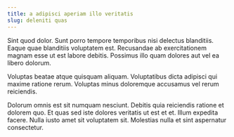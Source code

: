 ```yaml
---
title: a adipisci aperiam illo veritatis
slug: deleniti quas
---
```


Sint quod dolor. Sunt porro tempore temporibus nisi delectus blanditiis. Eaque quae blanditiis voluptatem est. Recusandae ab exercitationem magnam esse ut est labore debitis. Possimus illo quam dolores aut vel ea libero dolorum.

Voluptas beatae atque quisquam aliquam. Voluptatibus dicta adipisci qui maxime ratione rerum. Voluptas minus doloremque accusamus vel rerum reiciendis.

Dolorum omnis est sit numquam nesciunt. Debitis quia reiciendis ratione et dolorem quo. Et quas sed iste dolores veritatis ut est et et. Illum expedita facere. Nulla iusto amet sit voluptatem sit. Molestias nulla et sint aspernatur consectetur.
